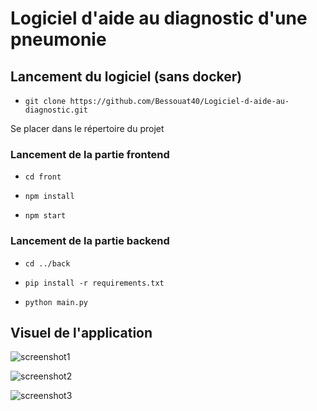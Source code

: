 # Logiciel d'aide au diagnostic d'une pneumonie

## Lancement du logiciel (sans docker)

* `git clone https://github.com/Bessouat40/Logiciel-d-aide-au-diagnostic.git`

Se placer dans le répertoire du projet

### Lancement de la partie frontend

* `cd front`

* `npm install`

* `npm start`

### Lancement de la partie backend

* `cd ../back`

* `pip install -r requirements.txt`

* `python main.py`


## Visuel de l'application

![screenshot1](https://github.com/Bessouat40/Logiciel-d-aide-au-diagnostic/blob/main/accueil.png?raw=true)

![screenshot2](https://github.com/Bessouat40/Logiciel-d-aide-au-diagnostic/blob/main/pred_simple_image.png?raw=true)

![screenshot3](https://github.com/Bessouat40/Logiciel-d-aide-au-diagnostic/blob/main/batch.png?raw=true)
